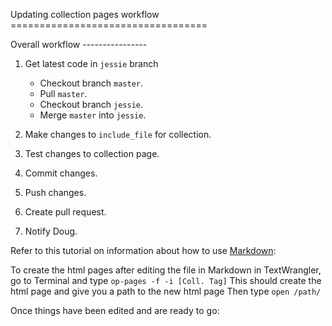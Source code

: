 Updating collection pages workflow ==================================

Overall workflow ----------------

1. Get latest code in `jessie` branch
    - Checkout branch `master`.
    - Pull `master`.
    - Checkout branch `jessie`.
    - Merge `master` into `jessie`.

2. Make changes to `include_file` for collection.

3. Test changes to collection page.

4. Commit changes.

5. Push changes.

6. Create pull request.

7. Notify Doug.

Refer to this tutorial on information about how to use [Markdown](https://daringfireball.net/projects/markdown/basics):

To create the html pages after editing the file in Markdown in TextWrangler, go to Terminal and type `op-pages -f -i [Coll. Tag]`
This should create the html page and give you a path to the new html page
Then type `open /path/`

Once things have been edited and are ready to go:


